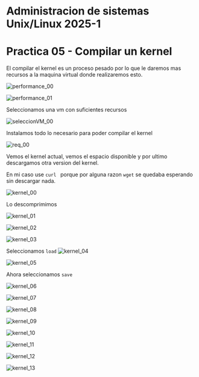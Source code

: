 # Administracion de sistemas Unix/Linux 2025-1
# Practica 05 - Compilar un kernel

El compilar el kernel es un proceso pesado
por lo que le daremos mas recursos a la maquina virtual
donde realizaremos esto.


![performance_00](img/performance_00.png)

![performance_01](img/performance_01.png)


Seleccionamos una vm con suficientes recursos 


![seleccionVM_00](img/seleccionVM_00.png)

Instalamos todo lo necesario para poder compilar el kernel

![req_00](img/req_00.png)

Vemos el kernel actual, vemos el espacio disponible y por
ultimo descargamos otra version del kernel.

En mi caso use `curl ` porque por alguna razon `wget`
se quedaba esperando sin descargar nada.

![kernel_00](img/kernel_00.png)

Lo descomprimimos

![kernel_01](img/kernel_01.png)

![kernel_02](img/kernel_02.png)

![kernel_03](img/kernel_03.png)

Seleccionamos `load`
![kernel_04](img/kernel_04.png)

![kernel_05](img/kernel_05.png)

Ahora seleccionamos `save`

![kernel_06](img/kernel_06.png)

![kernel_07](img/kernel_07.png)

![kernel_08](img/kernel_08.png)

![kernel_09](img/kernel_09.png)

![kernel_10](img/kernel_10.png)

![kernel_11](img/kernel_11.png)

![kernel_12](img/kernel_12.png)

![kernel_13](img/kernel_13.png)
